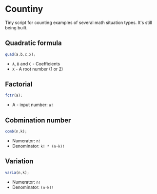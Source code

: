 # Countiny
Tiny script for counting examples of several math situation types. It's still being built.


## Quadratic formula

```javascript
quad(a,b,c,x);
```
- `A`, `B` and `C` - Coefficients
- `X` - A root number (1 or 2)

## Factorial

```javascript
fctr(a);
```
- A - input number: `a!`

## Cobmination number

```javascript
comb(n,k);
```
- Numerator: `n!`
- Denominator: `k! * (n-k)!`

## Variation

```javascript
varia(n,k);
```
- Numerator: `n!`
- Denominator: `(n-k)!`
